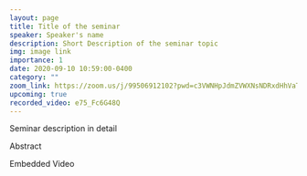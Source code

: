 ```yaml
---
layout: page
title: Title of the seminar
speaker: Speaker's name
description: Short Description of the seminar topic
img: image link
importance: 1
date: 2020-09-10 10:59:00-0400
category: ""
zoom_link: https://zoom.us/j/99506912102?pwd=c3VWNHpJdmZVWXNsNDRxdHhVaTBuZz09
upcoming: true
recorded_video: e75_Fc6G48Q
---
```


Seminar description in detail

Abstract

Embedded Video


